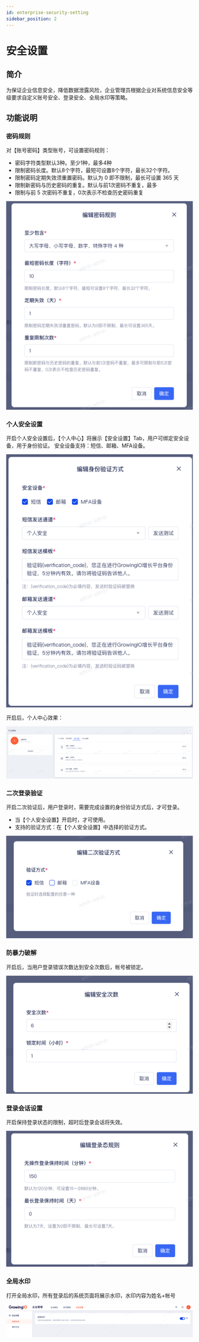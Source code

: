 ```yaml
---
id: enterprise-security-setting
sidebar_position: 2
---
```


# 安全设置

## 简介

为保证企业信息安全，降低数据泄露风险，企业管理员根据企业对系统信息安全等级要求自定义账号安全、登录安全、全局水印等策略。

## 功能说明

### 密码规则

对【账号密码】类型账号，可设置密码规则：

- 密码字符类型默认3种。至少1种，最多4种
- 限制密码长度。默认8个字符，最短可设置8个字符，最长32个字符。
- 限制密码定期失效须重置密码。默认为 0 即不限制，最长可设置 365 天
- 限制新密码与历史密码的重复。默认与前1次密码不重复，最多
- 限制与前 5 次密码不重复，0次表示不检查历史密码重复

![图 1](/img/portal-mmgz_enterprise-security-setting.png)  

### 个人安全设置

开启个人安全设置后，【个人中心】将展示【安全设置】Tab，用户可绑定安全设备，用于身份验证。
安全设备支持：短信、邮箱、MFA设备。

![图 2](/img/portal-graqsz_enterprise-security-setting.png)  

开启后，个人中心效果：

![图 3](/img/portal-grzxaqsz_enterprise-security-setting.png)  

### 二次登录验证

开启二次验证后，用户登录时，需要完成设置的身份验证方式后，才可登录。

- 当【个人安全设置】开启时，才可使用。
- 支持的验证方式：在【个人安全设置】中选择的验证方式。

![图 4](/img/portal-zcdlyz_enterprise-security-setting.png)  

### 防暴力破解

开启后，当用户登录错误次数达到安全次数后，帐号被锁定。

![图 5](/img/portal-fblpj_enterprise-security-setting.png)  

### 登录会话设置

开启保持登录状态的限制，超时后登录会话将失效。

![图 6](/img/portaldlhh_enterprise-security-setting.png)  

### 全局水印

打开全局水印，所有登录后的系统页面将展示水印，水印内容为姓名+帐号

![图 1](/img/portal-enterprisesetting-watermark_enterprise-management.png)  
